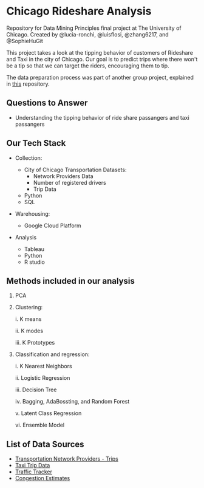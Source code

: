 # Chicago Rideshare Analysis

Repository for Data Mining Principles final project at The University of Chicago. Created by @lucia-ronchi, @luisflosi, @zhang6217, and @SophieHuGit

This project takes a look at the tipping behavior of customers of Rideshare and Taxi in the city of Chicago. 
Our goal is to predict trips where there won't be a tip so that we can target the riders, encouraging them to tip.

The data preparation process was part of another group project, explained in [this](https://github.com/ltyomkin/Chicago-Rideshare-Analysis) repository.

## Questions to Answer

- Understanding the tipping behavior of ride share passangers and taxi passangers

## Our Tech Stack

- Collection:
  * City of Chicago Transportation Datasets:
    + Network Providers Data
    + Number of registered drivers
    + Trip Data
  * Python
  * SQL
  
- Warehousing:
  * Google Cloud Platform
  
- Analysis
  * Tableau
  * Python
  * R studio


## Methods included in our analysis
1. PCA
2. Clustering:

	i. K means
	
	ii. K modes
	
	iii. K Prototypes

3. Classification and regression: 

	i. K Nearest Neighbors
	
	ii. Logistic Regression
	
	iii. Decision Tree
	
	iv. Bagging, AdaBossting, and Random Forest
	
	v. Latent Class Regression
	
	vi. Ensemble Model

## List of Data Sources

- [Transportation Network Providers - Trips](https://data.cityofchicago.org/Transportation/Transportation-Network-Providers-Trips/m6dm-c72p "TNP Trips")
- [Taxi Trip Data](https://data.cityofchicago.org/Transportation/Taxi-Trips/wrvz-psew "Taxi Trips")
- [Traffic Tracker](https://data.cityofchicago.org/Transportation/Chicago-Traffic-Tracker-Historical-Congestion-Esti/sxs8-h27x "Traffic Tracker")
- [Congestion Estimates](https://data.cityofchicago.org/Transportation/Chicago-Traffic-Tracker-Congestion-Estimates-by-Se/n4j6-wkkf "Congestion Estimates")
